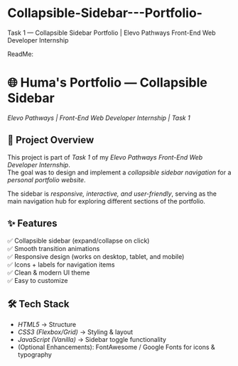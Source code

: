 # Collapsible-Sidebar---Portfolio-

Task 1 — Collapsible Sidebar Portfolio | Elevo Pathways Front-End Web Developer Internship

ReadMe:
# 🌐 Huma's Portfolio — Collapsible Sidebar  
*Elevo Pathways | Front-End Web Developer Internship | Task 1*



## 📌 Project Overview  
This project is part of *Task 1* of my *Elevo Pathways Front-End Web Developer Internship*.  
The goal was to design and implement a *collapsible sidebar navigation* for a *personal portfolio website*.  

The sidebar is *responsive, interactive, and user-friendly*, serving as the main navigation hub for exploring different sections of the portfolio.  


## ✨ Features  
✅ Collapsible sidebar (expand/collapse on click)  
✅ Smooth transition animations  
✅ Responsive design (works on desktop, tablet, and mobile)  
✅ Icons + labels for navigation items  
✅ Clean & modern UI theme  
✅ Easy to customize  


## 🛠 Tech Stack  
- *HTML5* → Structure  
- *CSS3 (Flexbox/Grid)* → Styling & layout  
- *JavaScript (Vanilla)* → Sidebar toggle functionality  
- (Optional Enhancements): FontAwesome / Google Fonts for icons & typography  
